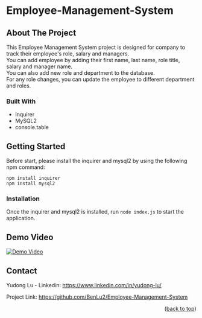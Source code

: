 # Employee-Management-System

<!-- ABOUT THE PROJECT -->
## About The Project

This Employee Management System project is designed for company to track their employee's role, salary and managers. </br>
You can add employee by adding their first name, last name, role title, salary and manager name. </br>
You can also add new role and department to the database. </br>
For any role changes, you can update the employee to different department and roles. </br>



### Built With

* Inquirer 
* MySQL2  
* console.table 




<!-- GETTING STARTED -->
## Getting Started

Before start, please install the inquirer and mysql2 by using the following npm command:

  ```
  npm install inquirer
  npm install mysql2
  ```

### Installation

Once the inquirer and mysql2 is installed, run `node index.js` to start the application.

<!-- USAGE EXAMPLES -->
## Demo Video

[![Demo Video](https://img.youtube.com/vi/D6kq-C8CeWA/maxresdefault.jpg)](https://youtu.be/D6kq-C8CeWA)

<!-- CONTACT -->
## Contact

Yudong Lu - Linkedin: https://www.linkedin.com/in/yudong-lu/

Project Link: https://github.com/BenLu2/Employee-Management-System

<p align="right">(<a href="#top">back to top</a>)</p>
